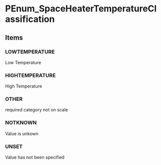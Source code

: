 # PEnum_SpaceHeaterTemperatureClassification


<!-- end of short definition -->
## Items

### LOWTEMPERATURE
Low Temperature

### HIGHTEMPERATURE
High Temperature

### OTHER
required category not on scale

### NOTKNOWN
Value is unkown

### UNSET
Value has not been specified
